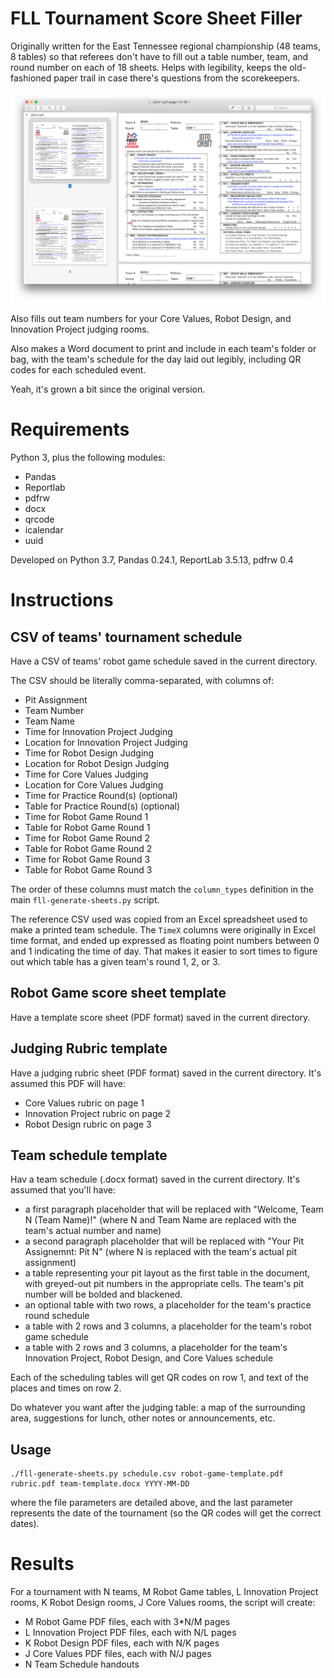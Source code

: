# FLL Tournament Score Sheet Filler

Originally written for the East Tennessee regional championship (48 teams, 8 tables) so that referees don't have to fill out a table number, team, and round number on each of 18 sheets.
Helps with legibility, keeps the old-fashioned paper trail in case there's questions from the scorekeepers.

![Screenshot of resulting PDF for one table](after-sheets-filled.png)

Also fills out team numbers for your Core Values, Robot Design, and Innovation Project judging rooms.

Also makes a Word document to print and include in each team's folder or bag, with the team's schedule for the day laid out legibly, including QR codes for each scheduled event.

Yeah, it's grown a bit since the original version.

# Requirements

Python 3, plus the following modules:

- Pandas
- Reportlab
- pdfrw
- docx
- qrcode
- icalendar
- uuid

Developed on Python 3.7, Pandas 0.24.1, ReportLab 3.5.13, pdfrw 0.4

# Instructions

## CSV of teams' tournament schedule

Have a CSV of teams' robot game schedule saved in the current directory.

The CSV should be literally comma-separated, with columns of:

- Pit Assignment
- Team Number
- Team Name
- Time for Innovation Project Judging
- Location for Innovation Project Judging
- Time for Robot Design Judging
- Location for Robot Design Judging
- Time for Core Values Judging
- Location for Core Values Judging
- Time for Practice Round(s) (optional)
- Table for Practice Round(s) (optional)
- Time for Robot Game Round 1
- Table for Robot Game Round 1
- Time for Robot Game Round 2
- Table for Robot Game Round 2
- Time for Robot Game Round 3
- Table for Robot Game Round 3

The order of these columns must match the `column_types` definition in the main `fll-generate-sheets.py` script.

The reference CSV used was copied from an Excel spreadsheet used to make a printed team schedule.
The `TimeX` columns were originally in Excel time format, and ended up expressed as floating point numbers between 0 and 1 indicating the time of day.
That makes it easier to sort times to figure out which table has a given team's round 1, 2, or 3.

## Robot Game score sheet template

Have a template score sheet (PDF format) saved in the current directory.

## Judging Rubric template

Have a judging rubric sheet (PDF format) saved in the current directory.
It's assumed this PDF will have:

- Core Values rubric on page 1
- Innovation Project rubric on page 2
- Robot Design rubric on page 3

## Team schedule template

Hav a team schedule (.docx format) saved in the current directory. It's assumed that you'll have:

- a first paragraph placeholder that will be replaced with "Welcome, Team N (Team Name)!" (where N and Team Name are replaced with the team's actual number and name)
- a second paragraph placeholder that will be replaced with "Your Pit Assignemnt: Pit N" (where N is replaced with the team's actual pit assignment)
- a table representing your pit layout as the first table in the document, with greyed-out pit numbers in the appropriate cells. The team's pit number will be bolded and blackened.
- an optional table with two rows, a placeholder for the team's practice round schedule
- a table with 2 rows and 3 columns, a placeholder for the team's robot game schedule
- a table with 2 rows and 3 columns, a placeholder for the team's Innovation Project, Robot Design, and Core Values schedule

Each of the scheduling tables will get QR codes on row 1, and text of the places and times on row 2.

Do whatever you want after the judging table: a map of the surrounding area, suggestions for lunch, other notes or announcements, etc.

## Usage

    ./fll-generate-sheets.py schedule.csv robot-game-template.pdf rubric.pdf team-template.docx YYYY-MM-DD

where the file parameters are detailed above, and the last parameter represents the date of the tournament (so the QR codes will get the correct dates).

# Results

For a tournament with N teams, M Robot Game tables, L Innovation Project rooms, K Robot Design rooms, J Core Values rooms, the script will create:

- M Robot Game PDF files, each with 3*N/M pages
- L Innovation Project PDF files, each with N/L pages
- K Robot Design PDF files, each with N/K pages
- J Core Values PDF files, each with N/J pages
- N Team Schedule handouts

